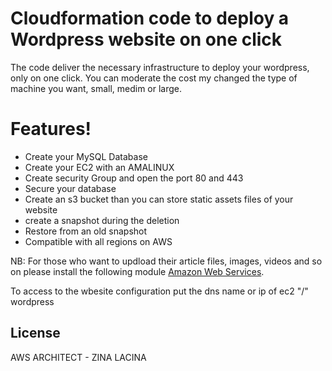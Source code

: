 # Cloudformation code to deploy a Wordpress website on one click
The code deliver the necessary infrastructure to deploy your wordpress, only on one click. You can moderate the cost my changed the type of machine you want, small, medim or large.


# Features!
- Create your MySQL Database
- Create your EC2 with an AMALINUX
- Create security Group and open the port 80 and 443
- Secure your database
- Create an s3 bucket than you can store static assets files of your website
- create a snapshot during the deletion
- Restore from an old snapshot
- Compatible with all regions on AWS

NB: For those who want to updload their article files, images, videos and so on please install the following module [Amazon Web Services](https://wordpress.org/plugins/amazon-web-services/).

To access to the wbesite configuration put the dns name or ip of ec2 "/" wordpress

License
----
AWS ARCHITECT -  ZINA LACINA


